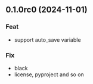 ## 0.1.0rc0 (2024-11-01)

### Feat

- support auto_save variable

### Fix

- black
- license, pyproject and so on
